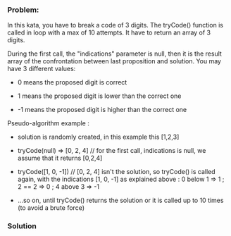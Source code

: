 ### Problem:
<p>In this kata, you have to break a code of 3 digits. The tryCode() function is called in loop with a max of 10 attempts. It have to return an array of 3 digits.</p>
<p>During the first call, the &quot;indications&quot; parameter is null, then it is the result array of the confrontation between last proposition and solution. You may have 3 different values: </p>
<ul>
<li><p>0 means the proposed digit is correct</p>
</li>
<li><p>1 means the proposed digit is lower than the correct one</p>
</li>
<li><p>-1 means the proposed digit is higher than the correct one</p>
</li>
</ul>
<p>Pseudo-algorithm example :</p>
<ul>
<li><p>solution is randomly created, in this example this [1,2,3]</p>
</li>
<li><p>tryCode(null) =&gt; [0, 2, 4] // for the first call, indications is null, we assume that it returns [0,2,4]</p>
</li>
<li><p>tryCode([1, 0, -1]) // [0, 2, 4] isn&apos;t the solution, so tryCode() is called again, with the indications [1, 0, -1] as explained above : 0 below 1 =&gt; 1 ; 2 == 2 =&gt; 0 ; 4 above 3 =&gt; -1</p>
</li>
<li><p>...so on, until tryCode() returns the solution or it is called up to 10 times (to avoid a brute force)</p>
</li>
</ul>

### Solution